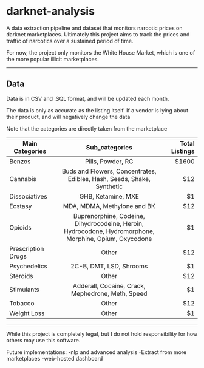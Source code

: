 darknet-analysis
==============================

A data extraction pipeline and dataset that monitors narcotic prices on darknet marketplaces. Ultimately this project aims to track the prices and traffic of narcotics over a sustained period of time.

For now, the project only monitors the White House Market, which is one of the more popular illicit marketplaces.

---

## Data
Data is in CSV and .SQL format, and will be updated each month. 

The data is only as accurate as the listing itself. If a vendor is lying about their product, and will negatively change the data

Note that the categories are directly taken from the marketplace


| Main Categories        | Sub_categories           | Total Listings |
| ------------- |:-------------:| -----:|
| Benzos      | Pills, Powder, RC | $1600 |
| Cannabis      | Buds and Flowers, Concentrates, Edibles, Hash, Seeds, Shake, Synthetic    |   $12 |
| Dissociatives | GHB, Ketamine, MXE     |    $1 |
| Ecstasy      | MDA, MDMA, Methylone and BK     |   $12 |
| Opioids | Buprenorphine, Codeine, Dihydrocodeine, Heroin, Hydrocodone, Hydromorphone, Morphine, Opium, Oxycodone    |    $1 |
| Prescription Drugs      | Other      |   $12 |
| Psychedelics | 2C-B, DMT, LSD, Shrooms      |    $1 |
| Steroids      | Other      |   $12 |
| Stimulants | Adderall, Cocaine, Crack, Mephedrone, Meth, Speed     |    $1 |
| Tobacco      | Other      |   $12 |
| Weight Loss | Other      |    $1 |

---

While this project is completely legal, but I do not hold responsibility for how others may use this software.

Future implementations:
    -nlp and advanced analysis
    -Extract from more marketplaces
    -web-hosted dashboard
